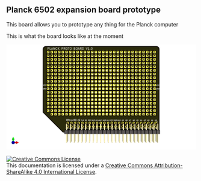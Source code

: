 ## Planck 6502 expansion board prototype

This board allows you to prototype any thing for the Planck computer

This is what the board looks like at the moment

![3D view](planck_board.png)

<a rel="license" href="http://creativecommons.org/licenses/by-sa/4.0/"><img alt="Creative Commons License" style="border-width:0" src="https://i.creativecommons.org/l/by-sa/4.0/88x31.png" /></a><br />This documentation is licensed under a <a rel="license" href="http://creativecommons.org/licenses/by-sa/4.0/">Creative Commons Attribution-ShareAlike 4.0 International License</a>.